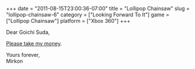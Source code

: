 +++
date = "2011-08-15T23:00:36-07:00"
title = "Lollipop Chainsaw"
slug = "lollipop-chainsaw-6"
category = ["Looking Forward To It"]
game = ["Lollipop Chainsaw"]
platform = ["Xbox 360"]
+++

Dear Goichi Suda,

<a href="http://www.youtube.com/watch?v=nRfroCeDk2E">Please take my money</a>.

Yours forever,  
Mirkon